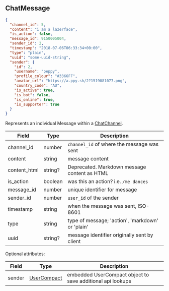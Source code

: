 ## ChatMessage
```json
{
  "channel_id": 5,
  "content": "i am a lazerface",
  "is_action": false,
  "message_id": 9150005004,
  "sender_id": 2,
  "timestamp": "2018-07-06T06:33:34+00:00",
  "type": "plain",
  "uuid": "some-uuid-string",
  "sender": {
    "id": 2,
    "username": "peppy",
    "profile_colour": "#3366FF",
    "avatar_url": "https://a.ppy.sh/2?1519081077.png",
    "country_code": "AU",
    "is_active": true,
    "is_bot": false,
    "is_online": true,
    "is_supporter": true
  }
}
```

Represents an individual Message within a [ChatChannel](#chatchannel).

Field        | Type                         | Description
------------ | ---------------------------- | ------------------------------------------------------------
channel_id   | number                       | `channel_id` of where the message was sent
content      | string                       | message content
content_html | string?                      | Deprecated. Markdown message content as HTML
is_action    | boolean                      | was this an action? i.e. `/me dances`
message_id   | number                       | unique identifier for message
sender_id    | number                       | `user_id` of the sender
timestamp    | string                       | when the message was sent, ISO-8601
type         | string                       | type of message; 'action', 'markdown' or 'plain'
uuid         | string?                      | message identifier originally sent by client

Optional attributes:

Field      | Type                         | Description
---------- | ---------------------------- | ------------------------------------------------------------
sender     | [UserCompact](#usercompact)  | embedded UserCompact object to save additional api lookups
